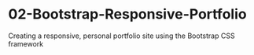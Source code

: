 # 02-Bootstrap-Responsive-Portfolio
Creating a responsive, personal portfolio site using the Bootstrap CSS framework
